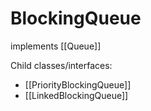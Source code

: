 # BlockingQueue

implements [[Queue]]

Child classes/interfaces:

- [[PriorityBlockingQueue]]
- [[LinkedBlockingQueue]]
